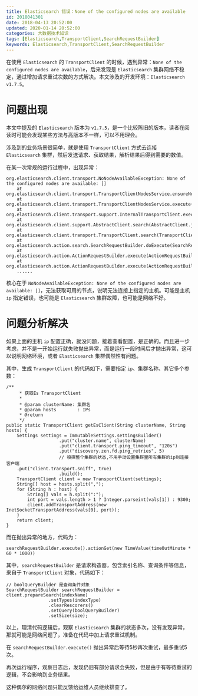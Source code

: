 ```yaml
---
title: Elasticsearch 错误：None of the configured nodes are available
id: 2018041301
date: 2018-04-13 20:52:00
updated: 2020-01-14 20:52:00
categories: 大数据技术知识
tags: [Elasticsearch,TransportClient,SearchRequestBuilder]
keywords: Elasticsearch,TransportClient,SearchRequestBuilder
---
```



在使用 `Elasticsearch` 的 `TransportClient` 的时候，遇到异常：`None of the configured nodes are available`，后来发现是 `Elasticsearch` 集群网络不稳定，通过增加请求重试次数的方式解决。本文涉及的开发环境：`Elasticsearch v1.7.5`。


<!-- more -->


# 问题出现


本文中提及的 `Elasticsearch` 版本为 `v1.7.5`，是一个比较陈旧的版本，读者在阅读时可能会发现某些方法与高版本不一样，可以不用理会。

涉及到的业务场景很简单，就是使用 `TransportClient` 方式去连接 `Elasticsearch` 集群，然后发送请求、获取结果，解析结果后得到需要的数值。

在某一次常规的运行过程中，出现异常：

```
org.elasticsearch.client.transport.NoNodeAvailableException: None of the configured nodes are available: []
    at org.elasticsearch.client.transport.TransportClientNodesService.ensureNodesAreAvailable(TransportClientNodesService.java:305)
    at org.elasticsearch.client.transport.TransportClientNodesService.execute(TransportClientNodesService.java:200)
    at org.elasticsearch.client.transport.support.InternalTransportClient.execute(InternalTransportClient.java:106)
    at org.elasticsearch.client.support.AbstractClient.search(AbstractClient.java:338)
    at org.elasticsearch.client.transport.TransportClient.search(TransportClient.java:430)
    at org.elasticsearch.action.search.SearchRequestBuilder.doExecute(SearchRequestBuilder.java:1112)
    at org.elasticsearch.action.ActionRequestBuilder.execute(ActionRequestBuilder.java:91)
    at org.elasticsearch.action.ActionRequestBuilder.execute(ActionRequestBuilder.java:65)
    ......
```

核心在于 `NoNodeAvailableException: None of the configured nodes are available: []`，无法获取可用的节点，说明无法连接上指定的主机。可能是主机 `ip` 指定错误，也可能是 `Elasticsearch` 集群故障，也可能是网络不好。


# 问题分析解决


如果上面的主机 `ip` 配置正确，就没问题，接着查看配置，是正确的。而且进一步考虑，并不是一开始运行就失败抛出异常，而是运行一段时间后才抛出异常，这可以说明网络环境，或者 `Elasticsearch` 集群偶然性有问题。

其中，生成 `TransportClient` 的代码如下，需要指定 `ip`、集群名称、其它多个参数：

```
/**
     * 获取Es TransportClient
     *
     * @param clusterName: 集群名
     * @param hosts        : IPs
     * @return
     */
public static TransportClient getEsClient(String clusterName, String hosts) {
	Settings settings = ImmutableSettings.settingsBuilder()
	                .put("cluster.name", clusterName)
	                .put("client.transport.ping_timeout", "120s")
	                .put("discovery.zen.fd.ping_retries", 5)
	                // 嗅探整个集群的状态,不用手动设置集群里所有集群的ip到连接客户端
	.put("client.transport.sniff", true)
	                .build();
	TransportClient client = new TransportClient(settings);
	String[] host = hosts.split(",");
	for (String h : host) {
		String[] vals = h.split(":");
		int port = vals.length > 1 ? Integer.parseint(vals[1]) : 9300;
		client.addTransportAddress(new InetSocketTransportAddress(vals[0], port));
	}
	return client;
}
```

而在抛出异常的地方，代码为：

```
searchRequestBuilder.execute().actionGet(new TimeValue(timeOutMinute * 60 * 1000))
```

其中，`searchRequestBuilder` 是请求构造器，包含索引名称、查询条件等信息，来自于 `TransportClient` 对象，代码如下：

```
// boolQueryBuilder 是查询条件对象
SearchRequestBuilder searchRequestBuilder = client.prepareSearch(indexName)
                .setTypes(indexType)
                .clearRescorers()
                .setQuery(boolQueryBuilder)
                .setSize(size);
```

以上，理清代码逻辑后，观察 `Elasticsearch` 集群的状态多次，没有发现异常，那就可能是网络问题了，准备在代码中加上请求重试机制。

在 `searchRequestBuilder.execute()` 抛出异常后等待5秒再次重试，最多重试5次。

再次运行程序，观察日志后，发现仍旧有部分请求会失败，但是由于有等待重试的逻辑，不会影响到业务结果。

这种偶尔的网络问题只能反馈给运维人员继续排查了。

